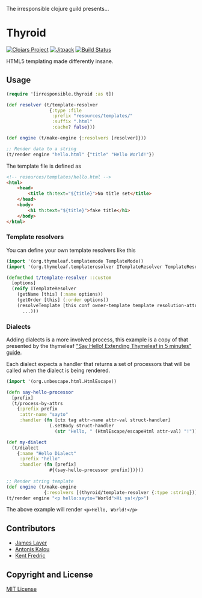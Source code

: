 The irresponsible clojure guild presents...

# Thyroid

[![Clojars Project](https://img.shields.io/clojars/v/irresponsible/thyroid.svg)](https://clojars.org/irresponsible/thyroid)
[![Jitpack](https://jitpack.io/v/irresponsible/thyroid.svg)](https://jitpack.io/#irresponsible/thyroid)
[![Build Status](https://travis-ci.org/irresponsible/thyroid.svg?branch=master)](https://travis-ci.org/irresponsible/thyroid)

HTML5 templating made differently insane.

## Usage

```clojure
(require '[irresponsible.thyroid :as t])

(def resolver (t/template-resolver 
                {:type :file
                 :prefix "resources/templates/"
                 :suffix ".html"
                 :cache? false}))

(def engine (t/make-engine {:resolvers [resolver]}))

;; Render data to a string
(t/render engine "hello.html" {"title" "Hello World!"})
```

The template file is defined as

```html
<!-- resources/templates/hello.html -->
<html>
    <head>
        <title th:text="${title}">No title set</title>
    </head>
    <body>
        <h1 th:text="${title}">fake title</h1>
    </body>
</html>
```

### Template resolvers

You can define your own template resolvers like this

```clojure
(import '(org.thymeleaf.templatemode TemplateMode))
(import '(org.thymeleaf.templateresolver ITemplateResolver TemplateResolution))

(defmethod t/template-resolver ::custom
  [options]
  (reify ITemplateResolver
    (getName [this] (:name options))
    (getOrder [this] (:order options))
    (resolveTemplate [this conf owner-template template resolution-attrs]
      ...)))
```

### Dialects

Adding dialects is a more involved process, this example is a copy of that
presented by the thymeleaf ["Say Hello! Extending Thymeleaf in 5 minutes" guide][1].

Each dialect expects a handler that returns a set of processors that will be
called when the dialect is being rendered.

[1]: http://www.thymeleaf.org/doc/articles/sayhelloextendingthymeleaf5minutes.html

```clojure
(import '(org.unbescape.html.HtmlEscape))

(defn say-hello-processor
  [prefix]
  (t/process-by-attrs
    {:prefix prefix
     :attr-name "sayto"
     :handler (fn [ctx tag attr-name attr-val struct-handler]
                (.setBody struct-handler 
                  (str "Hello, " (HtmlEscape/escapeHtml attr-val) "!")))))

(def my-dialect 
  (t/dialect 
    {:name "Hello Dialect" 
     :prefix "hello" 
     :handler (fn [prefix] 
                #{(say-hello-processor prefix)})}))
                
;; Render string template
(def engine (t/make-engine 
              {:resolvers [(thyroid/template-resolver {:type :string})]}))
(t/render engine "<p hello:sayto="World">Hi ya!</p>") 
```

The above example will render `<p>Hello, World!</p>`

## Contributors

* [James Laver](https://github.com/jjl)
* [Antonis Kalou](https://github.com/kalouantonis)
* [Kent Fredric](https://github.com/kentfredric)

## Copyright and License

[MIT License](LICENSE)

